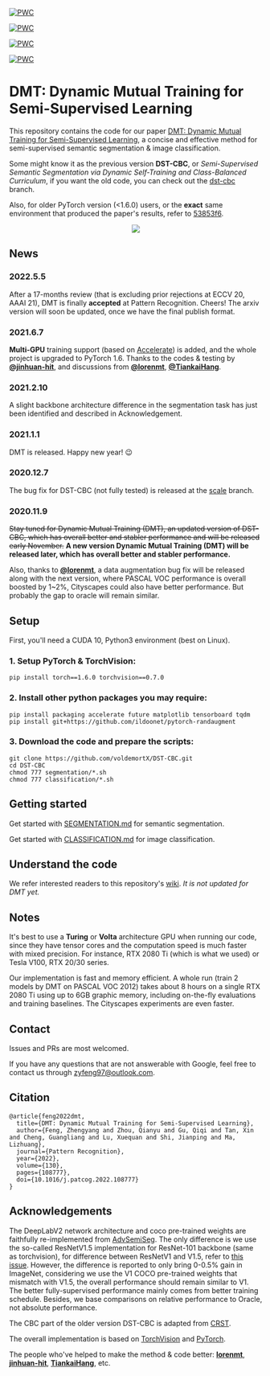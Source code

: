 [![PWC](https://img.shields.io/endpoint.svg?url=https://paperswithcode.com/badge/semi-supervised-semantic-segmentation-via/semi-supervised-semantic-segmentation-on-10)](https://paperswithcode.com/sota/semi-supervised-semantic-segmentation-on-10?p=semi-supervised-semantic-segmentation-via)
  
[![PWC](https://img.shields.io/endpoint.svg?url=https://paperswithcode.com/badge/semi-supervised-semantic-segmentation-via/semi-supervised-semantic-segmentation-on-7)](https://paperswithcode.com/sota/semi-supervised-semantic-segmentation-on-7?p=semi-supervised-semantic-segmentation-via)

[![PWC](https://img.shields.io/endpoint.svg?url=https://paperswithcode.com/badge/semi-supervised-semantic-segmentation-via/semi-supervised-semantic-segmentation-on-3)](https://paperswithcode.com/sota/semi-supervised-semantic-segmentation-on-3?p=semi-supervised-semantic-segmentation-via)

[![PWC](https://img.shields.io/endpoint.svg?url=https://paperswithcode.com/badge/semi-supervised-semantic-segmentation-via/semi-supervised-image-classification-on-cifar)](https://paperswithcode.com/sota/semi-supervised-image-classification-on-cifar?p=semi-supervised-semantic-segmentation-via)

# DMT: Dynamic Mutual Training for Semi-Supervised Learning

This repository contains the code for our paper [DMT: Dynamic Mutual Training for Semi-Supervised Learning](https://arxiv.org/abs/2004.08514), a concise and effective method for semi-supervised semantic segmentation & image classification.

Some might know it as the previous version **DST-CBC**, or *Semi-Supervised Semantic Segmentation via Dynamic Self-Training and Class-Balanced Curriculum*, if you want the old code, you can check out the [dst-cbc](https://github.com/voldemortX/DST-CBC/tree/dst-cbc) branch.

Also, for older PyTorch version (<1.6.0) users, or the **exact** same environment that produced the paper's results, refer to [53853f6](https://github.com/voldemortX/DST-CBC/tree/53853f63033fdb88206828a72d960de2c03efd69).

<div align="center">
  <img src="overview.png"/>
</div>

## News

### 2022.5.5

After a 17-months review (that is excluding prior rejections at ECCV 20, AAAI 21), DMT is finally **accepted** at Pattern Recognition. Cheers! The arxiv version will soon be updated, once we have the final publish format.

### 2021.6.7

**Multi-GPU** training support (based on [Accelerate](https://github.com/huggingface/accelerate)) is added, and the whole project is upgraded to PyTorch 1.6.
Thanks to the codes & testing by [**@jinhuan-hit**](https://github.com/jinhuan-hit), and discussions from [**@lorenmt**](https://github.com/lorenmt), [**@TiankaiHang**](https://github.com/TiankaiHang).

### 2021.2.10

A slight backbone architecture difference in the segmentation task has just been identified and described in Acknowledgement.

### 2021.1.1

DMT is released. Happy new year! :wink: 

### 2020.12.7

The bug fix for DST-CBC (not fully tested) is released at the [scale](https://github.com/voldemortX/DST-CBC/tree/scale) branch.

### 2020.11.9

~~Stay tuned for Dynamic Mutual Training (DMT), an updated version of DST-CBC, which has overall better and stabler performance and will be released early November.~~
**A new version Dynamic Mutual Training (DMT) will be released later, which has overall better and stabler performance.**

Also, thanks to [**@lorenmt**](https://github.com/lorenmt), a data augmentation bug fix will be released along with the next version, where PASCAL VOC performance is overall boosted by 1~2%, Cityscapes could also have better performance. But probably the gap to oracle will remain similar.

## Setup

First, you'll need a CUDA 10, Python3 environment (best on Linux).

### 1. Setup PyTorch & TorchVision:

```
pip install torch==1.6.0 torchvision==0.7.0
```

### 2. Install other python packages you may require:

```
pip install packaging accelerate future matplotlib tensorboard tqdm
pip install git+https://github.com/ildoonet/pytorch-randaugment
```

### 3. Download the code and prepare the scripts:

```
git clone https://github.com/voldemortX/DST-CBC.git
cd DST-CBC
chmod 777 segmentation/*.sh
chmod 777 classification/*.sh
```

## Getting started

Get started with [SEGMENTATION.md](SEGMENTATION.md) for semantic segmentation.

Get started with [CLASSIFICATION.md](CLASSIFICATION.md) for image classification.

## Understand the code

We refer interested readers to this repository's [wiki](https://github.com/voldemortX/DST-CBC/wiki). *It is not updated for DMT yet.*

## Notes

It's best to use a **Turing** or **Volta** architecture GPU when running our code, since they have tensor cores and the computation speed is much faster with mixed precision. For instance, RTX 2080 Ti (which is what we used) or Tesla V100, RTX 20/30 series.

Our implementation is fast and memory efficient. A whole run (train 2 models by DMT on PASCAL VOC 2012) takes about 8 hours on a single RTX 2080 Ti using up to 6GB graphic memory, including on-the-fly evaluations and training baselines. The Cityscapes experiments are even faster.

## Contact

Issues and PRs are most welcomed. 

If you have any questions that are not answerable with Google, feel free to contact us through zyfeng97@outlook.com.

## Citation

```
@article{feng2022dmt,
  title={DMT: Dynamic Mutual Training for Semi-Supervised Learning},
  author={Feng, Zhengyang and Zhou, Qianyu and Gu, Qiqi and Tan, Xin and Cheng, Guangliang and Lu, Xuequan and Shi, Jianping and Ma, Lizhuang},
  journal={Pattern Recognition},
  year={2022},
  volume={130},
  pages={108777},
  doi={10.1016/j.patcog.2022.108777}
}
```

## Acknowledgements

The DeepLabV2 network architecture and coco pre-trained weights are faithfully re-implemented from [AdvSemiSeg](https://github.com/hfslyc/AdvSemiSeg). The only difference is we use the so-called ResNetV1.5 implementation for ResNet-101 backbone (same as torchvision), for difference between ResNetV1 and V1.5, refer to [this issue](https://github.com/pytorch/vision/issues/191). However, the difference is reported to only bring 0-0.5% gain in ImageNet, considering we use the V1 COCO pre-trained weights that mismatch with V1.5, the overall performance should remain similar to V1. The better fully-supervised performance mainly comes from better training schedule. Besides, we base comparisons on relative performance to Oracle, not absolute performance.

The CBC part of the older version DST-CBC is adapted from [CRST](https://github.com/yzou2/CRST).

The overall implementation is based on [TorchVision](https://github.com/pytorch/vision) and [PyTorch](https://github.com/pytorch/pytorch).

The people who've helped to make the method & code better: [**lorenmt**](https://github.com/lorenmt), [**jinhuan-hit**](https://github.com/jinhuan-hit), [**TiankaiHang**](https://github.com/TiankaiHang), etc.
